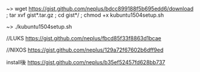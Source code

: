 ~> wget https://gist.github.com/neplus/bdcc899188f5b695edd6/download ; tar xvf gist\*.tar.gz ; cd gist\*/ ; chmod +x kubuntu1504setup.sh

~> ./kubuntu1504setup.sh

//LUKS
https://gist.github.com/neplus/fbcd85f33f8863d1bcae

//NIXOS
https://gist.github.com/neplus/129a72f67602b6dff9ed

install後
https://gist.github.com/neplus/b35ef52457fd628bb737
